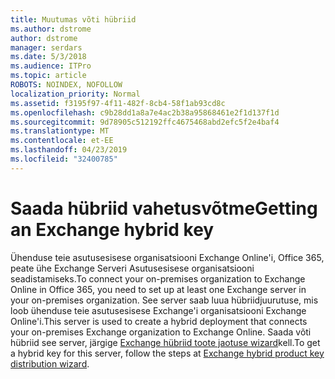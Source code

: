 ```yaml
---
title: Muutumas võti hübriid
ms.author: dstrome
author: dstrome
manager: serdars
ms.date: 5/3/2018
ms.audience: ITPro
ms.topic: article
ROBOTS: NOINDEX, NOFOLLOW
localization_priority: Normal
ms.assetid: f3195f97-4f11-482f-8cb4-58f1ab93cd8c
ms.openlocfilehash: c9b28dd1a8a7e4ac2b38a95868461e2f1d137f1d
ms.sourcegitcommit: 9d78905c512192ffc4675468abd2efc5f2e4baf4
ms.translationtype: MT
ms.contentlocale: et-EE
ms.lasthandoff: 04/23/2019
ms.locfileid: "32400785"
---
```

# <a name="getting-an-exchange-hybrid-key"></a><span data-ttu-id="25c38-102">Saada hübriid vahetusvõtme</span><span class="sxs-lookup"><span data-stu-id="25c38-102">Getting an Exchange hybrid key</span></span>

<span data-ttu-id="25c38-103">Ühenduse teie asutusesisese organisatsiooni Exchange Online'i, Office 365, peate ühe Exchange Serveri Asutusesisese organisatsiooni seadistamiseks.</span><span class="sxs-lookup"><span data-stu-id="25c38-103">To connect your on-premises organization to Exchange Online in Office 365, you need to set up at least one Exchange server in your on-premises organization.</span></span> <span data-ttu-id="25c38-104">See server saab luua hübriidjuurutuse, mis loob ühenduse teie asutusesisese Exchange'i organisatsiooni Exchange Online'i.</span><span class="sxs-lookup"><span data-stu-id="25c38-104">This server is used to create a hybrid deployment that connects your on-premises Exchange organization to Exchange Online.</span></span> <span data-ttu-id="25c38-105">Saada võti hübriid see server, järgige [Exchange hübriid toote jaotuse wizard](http://aka.ms/hybridkey)kell.</span><span class="sxs-lookup"><span data-stu-id="25c38-105">To get a hybrid key for this server, follow the steps at [Exchange hybrid product key distribution wizard](http://aka.ms/hybridkey).</span></span>
  

